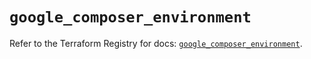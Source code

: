# `google_composer_environment`

Refer to the Terraform Registry for docs: [`google_composer_environment`](https://registry.terraform.io/providers/hashicorp/google-beta/5.38.0/docs/resources/google_composer_environment).
